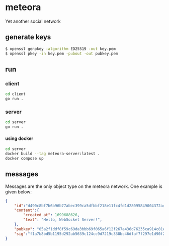 # meteora

Yet another social network

## generate keys
```bash
$ openssl genpkey -algorithm ED25519 -out key.pem
$ openssl pkey -in key.pem -pubout -out pubkey.pem
```

## run
### client
```bash
cd client
go run .
```

### server
```bash
cd server
go run .
```

#### using docker
```bash
cd server
docker build --tag meteora-server:latest .
docker compose up
```

## messages
Messages are the only object type on the meteora network. One example is given below:

```json
{
    "id":"d490c8bf7b6b96b77abec399ca5dfbbf218e11fc4fd1d28095849004372a481e",
    "content":{
        "created_at": 1699688626,
        "text": "Hello, WebSocket Server!",
    },
    "pubkey": "05a2f1ddf8f59c69da3bbb69f065a6f12f267a436d76235ca914c81e39ffa84b",
    "sig":"f1a7b8bd5b1195d292ab5639c124cc9d7219c338bc46dfaf7f297e1d90f275d344138c3fea7546d36434e8ec7abcfaf30c0e1bf9ac34dd83f3938c8198c2a40f"
}
```
